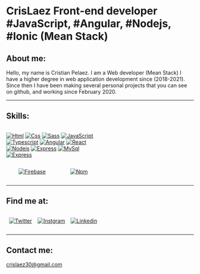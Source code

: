 # CrisLaez Front-end developer #JavaScript, #Angular, #Nodejs, #Ionic (Mean Stack)

## About me:



Hello, my name is Cristian Pelaez.
I am a Web developer (Mean Stack) I have a higher degree in web application development since (2018-2021). Since then I have been making several personal projects that you can see on github, and working since February 2020.
<hr/>

## Skills:

<div style="width:50%;display:flex; flex-direction:row; flex-wrap:wrap; justify-content: space-around">

[![Html](https://img.shields.io/badge/HTML5-E34F26?style=for-the-badge&logo=html5&logoColor=white)]() [![Css](https://img.shields.io/badge/CSS3-1572B6?style=for-the-badge&logo=css3&logoColor=white)]() [![Sass](https://img.shields.io/badge/Sass-CC6699?style=for-the-badge&logo=sass&logoColor=white)]() [![JavaScript](https://img.shields.io/badge/JavaScript-323330?style=for-the-badge&logo=javascript&logoColor=F7DF1E)]() [![Typescript](https://img.shields.io/badge/TypeScript-007ACC?style=for-the-badge&logo=typescript&logoColor=white)]() [![Angular](https://img.shields.io/badge/Angular-DD0031?style=for-the-badge&logo=angular&logoColor=white)]() [![React](https://img.shields.io/badge/React-20232A?style=for-the-badge&logo=react&logoColor=61DAFB)]() [![Nodejs](https://img.shields.io/badge/Node.js-43853D?style=for-the-badge&logo=node.js&logoColor=white)]() [![Express](https://img.shields.io/badge/Express.js-404D59?style=for-the-badge)]() [![MySql](https://img.shields.io/badge/MySQL-00000F?style=for-the-badge&logo=mysql&logoColor=whit)]() [![Express](https://img.shields.io/badge/MongoDB-4EA94B?style=for-the-badge&logo=mongodb&logoColor=white)]()
<!-- [![Bootstrap](https://img.shields.io/badge/Bootstrap-563D7C?style=for-the-badge&logo=bootstrap&logoColor=white)]() -->

[![Firebase](https://img.shields.io/badge/Firebase-FFCA28?style=for-the-badge&logo=firebase&logoColor=white&labelColor=101010)]()

[![Npm](https://img.shields.io/npm/v/npm.svg?logo=npm&style=for-the-badge&logo=mongodb&logoColor=white)]()

<!-- ![github stats](https://github-readme-stats.vercel.app/api?username=YourUsername) -->
</div>
<hr/>

## Find me at:

<div style="width:50%;display:flex; flex-direction:row; flex-wrap:wrap; justify-content: space-around">

[![Twitter](https://img.shields.io/badge/Twitter-1DA1F2?style=for-the-badge&logo=twitter&logoColor=white)](https://twitter.com/crislaez)

[![Instgram](https://img.shields.io/badge/Instagram-E4405F?style=for-the-badge&logo=instagram&logoColor=white)](https://www.instagram.com/cristian_8_9/)

[![Linkedin](https://img.shields.io/badge/LinkedIn-0077B5?style=for-the-badge&logo=linkedin&logoColor=white)](https://www.linkedin.com/in/cristian-pelaez-509945187/)

</div>
<hr/>
 
## Contact me:

crislaez30@gmail.com
